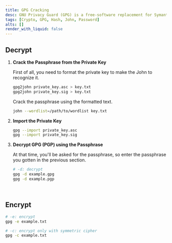 ```yaml
---
title: GPG Cracking
desc: GNU Privacy Guard (GPG) is a free-software replacement for Symantec's PGP cryptographic software suite.
tags: [Crypto, GPG, Hash, John, Password]
alts: []
render_with_liquid: false
---
```


## Decrypt

 1. **Crack the Passphrase from the Private Key**

    First of all, you need to format the private key to make the John to recognize it.

    ```sh
    gpg2john private_key.asc > key.txt
    gpg2john private_key.sig > key.txt
    ```

    Crack the passphrase using the formatted text.

    ```sh
    john --wordlist=/path/to/wordlist key.txt
    ```

2. **Import the Private Key**

    ```sh
    gpg --import private_key.asc
    gpg --import private_key.sig
    ```

3. **Decrypt GPG (PGP) using the Passphrase**

    At that time, you'll be asked for the passphrase, so enter the passphrase you gotten in the previous section.

    ```sh
    # -d: decrypt
    gpg -d example.gpg
    gpg -d example.pgp
    ```

<br />

## Encrypt

```sh
# -e: encrypt
gpg -e example.txt

# -c: encrypt only with symmetric cipher
gpg -c example.txt
```